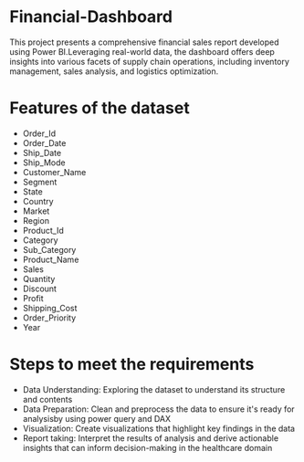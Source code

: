 # Financial-Dashboard

This project presents a comprehensive financial sales report developed using Power BI.Leveraging real-world data, the dashboard offers deep insights into various facets of supply chain operations, including inventory management, sales analysis, and logistics optimization.

# Features of the dataset

* Order_Id 
* Order_Date
* Ship_Date
* Ship_Mode 
* Customer_Name
* Segment 
* State
* Country
* Market
* Region
* Product_Id 
* Category
* Sub_Category
* Product_Name 
* Sales 
* Quantity
* Discount
* Profit
* Shipping_Cost 
* Order_Priority 
* Year

# Steps to meet the requirements

* Data Understanding: Exploring the dataset to understand its structure and contents
* Data Preparation: Clean and preprocess the data to ensure it's ready for analysisby using power query and DAX
* Visualization: Create visualizations that highlight key findings in the data
* Report taking: Interpret the results of analysis and derive actionable insights that can inform decision-making in the healthcare domain
